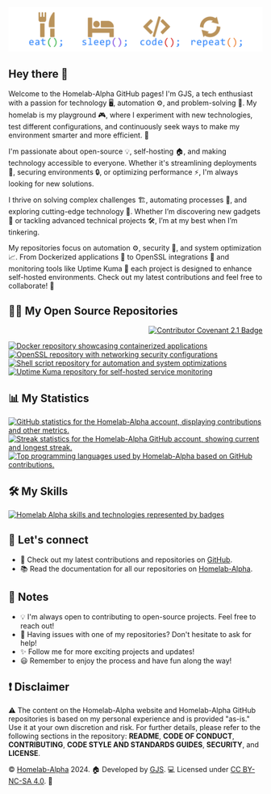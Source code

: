 <h1></h1>

<a href="#" style="pointer-events: none;">
  <img id="eat-sleep-code-repeat"
    src="https://raw.githubusercontent.com/homelab-alpha/homelab-alpha/main/images/eat_sleep_code_repeat.png"
    title="Homelab-Alpha motto: Eat, Sleep, Code, Repeat"
    alt="A visual representation of the Homelab-Alpha motto: Eat, Sleep, Code, Repeat"
    loading="lazy"
  />
</a>

<h2>Hey there 👋</h2>

<p>
  Welcome to the Homelab-Alpha GitHub pages! I'm GJS, a tech enthusiast with a
  passion for technology 🖥️, automation ⚙️, and problem-solving 🧩. My homelab
  is my playground 🎮, where I experiment with new technologies, test different
  configurations, and continuously seek ways to make my environment smarter and
  more efficient. 🚀
</p>

<p>
  I'm passionate about open-source 💡, self-hosting 🏠, and making technology
  accessible to everyone. Whether it's streamlining deployments 🚢, securing
  environments 🔒, or optimizing performance ⚡, I'm always looking for new solutions.
</p>

<p>
  I thrive on solving complex challenges 🏗️, automating processes 🤖, and exploring
  cutting-edge technology 🔬. Whether I’m discovering new gadgets 📱 or tackling
  advanced technical projects 🛠️, I’m at my best when I’m tinkering.
</p>

<p>
  My repositories focus on automation ⚙️, security 🔐, and system optimization 📈.
  From Dockerized applications 🐳 to OpenSSL integrations 🔑 and monitoring tools
  like Uptime Kuma 🐻 each project is designed to enhance self-hosted environments.
  Check out my latest contributions and feel free to collaborate! 🤝
</p>

<h2>🧑‍💻 My Open Source Repositories</h2>

<p align="right">
  <a href="https://github.com/homelab-alpha/homelab-alpha/blob/main/CODE_OF_CONDUCT.md"
     target="_blank"
     rel="noopener noreferrer">
    <img
      id="contributor-covenant"
      src="https://img.shields.io/badge/Contributor%20Covenant-2.1-BA935B"
      title="Click here to read the Contributor Covenant Code of Conduct"
      alt="Contributor Covenant 2.1 Badge"
      loading="lazy"
    />
  </a>
</p>

<a href="https://github.com/homelab-alpha/docker" target="_blank" rel="noopener noreferrer">
  <picture>
    <source
      id="docker-repo-dark-mode"
      srcset="https://github-readme-stats.vercel.app/api/pin/?username=homelab-alpha&count_private=false&show_icons=true&disable_animations=true&repo=docker&description_lines_count=3&card_width=400&cache_seconds=3600&bg_color=00000000&border_radius=12.5&border_color=BA935B&title_color=2f80ed&text_color=e4e2e2&icon_color=BA935B"
      media="(prefers-color-scheme: dark)"
    />
    <source
      id="docker-repo-light-mode"
      srcset="https://github-readme-stats.vercel.app/api/pin/?username=homelab-alpha&count_private=false&show_icons=true&disable_animations=true&repo=docker&description_lines_count=3&card_width=400&cache_seconds=3600&bg_color=00000000&border_radius=12.5&border_color=BA935B&title_color=2f80ed&text_color=434d58&icon_color=BA935B"
      media="(prefers-color-scheme: light), (prefers-color-scheme: no-preference)"
    />
    <img
      src="https://github-readme-stats.vercel.app/api/pin/?username=homelab-alpha&count_private=false&show_icons=true&disable_animations=true&repo=docker&description_lines_count=3&card_width=400&cache_seconds=3600&bg_color=00000000&border_radius=12.5&border_color=BA935B&title_color=2f80ed&text_color=434d58&icon_color=BA935B"
      title="Explore Dockerized applications and container management in this repository"
      alt="Docker repository showcasing containerized applications"
      loading="lazy"
    />
  </picture>
</a>

<a href="https://github.com/homelab-alpha/openssl" target="_blank" rel="noopener noreferrer">
  <picture>
    <source
      id="openssl-repo-dark-mode"
      srcset="https://github-readme-stats.vercel.app/api/pin/?username=homelab-alpha&count_private=false&show_icons=true&disable_animations=true&repo=openssl&description_lines_count=3&card_width=400&cache_seconds=3600&bg_color=00000000&border_radius=12.5&border_color=BA935B&title_color=2f80ed&text_color=e4e2e2&icon_color=BA935B"
      media="(prefers-color-scheme: dark)"
    />
    <source
      id="openssl-repo-light-mode"
      srcset="https://github-readme-stats.vercel.app/api/pin/?username=homelab-alpha&count_private=false&show_icons=true&disable_animations=true&repo=openssl&description_lines_count=3&card_width=400&cache_seconds=3600&bg_color=00000000&border_radius=12.5&border_color=BA935B&title_color=2f80ed&text_color=434d58&icon_color=BA935B"
      media="(prefers-color-scheme: light), (prefers-color-scheme: no-preference)"
    />
    <img
      src="https://github-readme-stats.vercel.app/api/pin/?username=homelab-alpha&count_private=false&show_icons=true&disable_animations=true&repo=openssl&description_lines_count=3&card_width=400&cache_seconds=3600&bg_color=00000000&border_radius=12.5&border_color=BA935B&title_color=2f80ed&text_color=434d58&icon_color=BA935B"
      title="Explore OpenSSL integrations for secure networking and configurations"
      alt="OpenSSL repository with networking security configurations"
      loading="lazy"
    />
  </picture>
</a>

<a href="https://github.com/homelab-alpha/shell-script" target="_blank" rel="noopener noreferrer">
  <picture>
    <source
      id="shell-script-repo-dark-mode"
      srcset="https://github-readme-stats.vercel.app/api/pin/?username=homelab-alpha&count_private=false&show_icons=true&disable_animations=true&repo=shell-script&description_lines_count=3&card_width=400&cache_seconds=3600&bg_color=00000000&border_radius=12.5&border_color=BA935B&title_color=2f80ed&text_color=e4e2e2&icon_color=BA935B"
      media="(prefers-color-scheme: dark)"
    />
    <source
      id="shell-script-repo-light-mode"
      srcset="https://github-readme-stats.vercel.app/api/pin/?username=homelab-alpha&count_private=false&show_icons=true&disable_animations=true&repo=shell-script&description_lines_count=3&card_width=400&cache_seconds=3600&bg_color=00000000&border_radius=12.5&border_color=BA935B&title_color=2f80ed&text_color=434d58&icon_color=BA935B"
      media="(prefers-color-scheme: light), (prefers-color-scheme: no-preference)"
    />
    <img
      src="https://github-readme-stats.vercel.app/api/pin/?username=homelab-alpha&count_private=false&show_icons=true&disable_animations=true&repo=shell-script&description_lines_count=3&card_width=400&cache_seconds=3600&bg_color=00000000&border_radius=12.5&border_color=BA935B&title_color=2f80ed&text_color=434d58&icon_color=BA935B"
      title="A collection of shell scripts for system automation and optimization"
      alt="Shell script repository for automation and system optimizations"
      loading="lazy"
    />
  </picture>
</a>

<a href="https://github.com/homelab-alpha/uptime-kuma" target="_blank" rel="noopener noreferrer">
  <picture>
    <source
      id="uptime-kuma-repo-dark-mode"
      srcset="https://github-readme-stats.vercel.app/api/pin/?username=homelab-alpha&count_private=false&show_icons=true&disable_animations=true&repo=uptime-kuma&description_lines_count=3&card_width=400&cache_seconds=3600&bg_color=00000000&border_radius=12.5&border_color=BA935B&title_color=2f80ed&text_color=e4e2e2&icon_color=BA935B"
      media="(prefers-color-scheme: dark)"
    />
    <source
      id="uptime-kuma-repo-light-mode"
      srcset="https://github-readme-stats.vercel.app/api/pin/?username=homelab-alpha&count_private=false&show_icons=true&disable_animations=true&repo=uptime-kuma&description_lines_count=3&card_width=400&cache_seconds=3600&bg_color=00000000&border_radius=12.5&border_color=BA935B&title_color=2f80ed&text_color=434d58&icon_color=BA935B"
      media="(prefers-color-scheme: light), (prefers-color-scheme: no-preference)"
    />
    <img
      src="https://github-readme-stats.vercel.app/api/pin/?username=homelab-alpha&count_private=false&show_icons=true&disable_animations=true&repo=uptime-kuma&description_lines_count=3&card_width=400&cache_seconds=3600&bg_color=00000000&border_radius=12.5&border_color=BA935B&title_color=2f80ed&text_color=434d58&icon_color=BA935B"
      title="Uptime Kuma: Self-hosted status monitoring solution for your services"
      alt="Uptime Kuma repository for self-hosted service monitoring"
      loading="lazy"
    />
  </picture>
</a>

<h2>📊 My Statistics</h2>

<a href="#-my-statistics" style="pointer-events: none;">
  <picture>
    <source
      id="github-stats-dark"
      srcset="https://github-readme-stats.vercel.app/api?username=homelab-alpha&count_private=false&show_icons=true&disable_animations=true&cache_seconds=3600&card_width=440&bg_color=00000000&border_radius=12.5&border_color=BA935B&title_color=2f80ed&text_color=e4e2e2&icon_color=BA935B"
      media="(prefers-color-scheme: dark)"
    />
    <source
      id="github-stats-light"
      srcset="https://github-readme-stats.vercel.app/api?username=homelab-alpha&count_private=false&show_icons=true&disable_animations=true&cache_seconds=3600&card_width=440&bg_color=00000000&border_radius=12.5&border_color=BA935B&title_color=2f80ed&text_color=434d58&icon_color=BA935B"
      media="(prefers-color-scheme: light), (prefers-color-scheme: no-preference)"
    />
    <img
      src="https://github-readme-stats.vercel.app/api?username=homelab-alpha&count_private=false&show_icons=true&disable_animations=true&cache_seconds=3600&card_width=440&bg_color=00000000&border_radius=12.5&border_color=BA935B&title_color=2f80ed&text_color=434d58&icon_color=BA935B"
      title="Homelab-Alpha: GitHub Statistics"
      alt="GitHub statistics for the Homelab-Alpha account, displaying contributions and other metrics."
      loading="lazy"
    />
  </picture>
</a>

<a href="#-my-statistics" style="pointer-events: none;">
  <picture>
    <source
      id="streak-stats-dark"
      srcset="https://github-readme-streak-stats-eight.vercel.app?user=homelab-alpha&hide_total_contributions=true&hide_current_streak=false&hide_longest_streak=false&mode=daily&short_numbers=false&disable_animations=true&card_width=385&card_height=195&background=00000000&border_radius=12.5&border=BA935B&stroke=BA935B&fire=BA935B&ring=2F80ED&currStreakNum=E4E2E2&currStreakLabel=E4E2E2&sideNums=E4E2E2&sideLabels=E4E2E2&dates=E4E2E2"
      media="(prefers-color-scheme: dark)"
    />
    <source
      id="streak-stats-light"
      srcset="https://github-readme-streak-stats-eight.vercel.app?user=homelab-alpha&hide_total_contributions=true&hide_current_streak=false&hide_longest_streak=false&mode=daily&short_numbers=false&disable_animations=true&card_width=385&card_height=195&background=00000000&border_radius=12.5&border=BA935B&stroke=BA935B&fire=BA935B&ring=2F80ED&currStreakNum=434d58&currStreakLabel=434d58&sideNums=434d58&sideLabels=434d58&dates=434d58"
      media="(prefers-color-scheme: light), (prefers-color-scheme: no-preference)"
    />
    <img
      src="https://github-readme-streak-stats-eight.vercel.app?user=homelab-alpha&hide_total_contributions=true&hide_current_streak=false&hide_longest_streak=false&mode=daily&short_numbers=false&disable_animations=true&card_width=385&card_height=195&background=00000000&border_radius=12.5&border=BA935B&stroke=BA935B&fire=BA935B&ring=2F80ED&currStreakNum=434d58&currStreakLabel=434d58&sideNums=434d58&sideLabels=434d58&dates=434d58"
      title="Homelab-Alpha: Streak Statistics"
      alt="Streak statistics for the Homelab-Alpha GitHub account, showing current and longest streak."
      loading="lazy"
    />
  </picture>
</a>

<a href="#-my-statistics" style="pointer-events: none;">
  <picture>
    <source
      id="lang-stats-dark"
      srcset="https://github-readme-stats.vercel.app/api/top-langs/?username=homelab-alpha&count_private=false&cache_seconds=3600&card_width=440&show_icons=true&disable_animations=true&layout=compact&bg_color=00000000&border_radius=12.5&border_color=BA935B&title_color=2f80ed&text_color=e4e2e2&icon_color=BA935B"
      media="(prefers-color-scheme: dark)"
    />
    <source
      id="lang-stats-light"
      srcset="https://github-readme-stats.vercel.app/api/top-langs/?username=homelab-alpha&count_private=false&cache_seconds=3600&card_width=440&show_icons=true&disable_animations=true&layout=compact&bg_color=00000000&border_radius=12.5&border_color=BA935B&title_color=2f80ed&text_color=434d58&icon_color=BA935B"
      media="(prefers-color-scheme: light), (prefers-color-scheme: no-preference)"
    />
    <img
      src="https://github-readme-stats.vercel.app/api/top-langs/?username=homelab-alpha&count_private=false&cache_seconds=3600&card_width=440&show_icons=true&disable_animations=true&layout=compact&bg_color=00000000&border_radius=12.5&border_color=BA935B&title_color=2f80ed&text_color=434d58&icon_color=BA935B"
      title="Homelab-Alpha: Programming Language Usage"
      alt="Top programming languages used by Homelab-Alpha based on GitHub contributions."
      loading="lazy"
    />
  </picture>
</a>

<h2>🛠 My Skills</h2>

<a href="#-my-skills" style="pointer-events: none;">
  <img
    id="my-skills"
    src="https://skillicons.dev/icons?i=bash,bitbucket,debian,docker,git,github,githubactions,gitlab,linux,markdown,raspberrypi,redhat,ubuntu,visualstudio,vscode&theme=dark&perline=15"
    title="Homelab Alpha: Skills and Technologies"
    alt="Homelab Alpha skills and technologies represented by badges"
    loading="lazy"
  />
</a>

<!-- Dark/Light Mode Version -->
<!-- <a href="https://github.com/homelab-alpha/" target="_blank" rel="noopener noreferrer">
  <picture>
    <source
      id="my-skills-dark-mode"
      srcset="https://skillicons.dev/icons?i=bash,bitbucket,debian,docker,git,github,githubactions,gitlab,linux,markdown,raspberrypi,redhat,ubuntu,visualstudio,vscode&theme=dark&perline=15"
      media="(prefers-color-scheme: dark)"
    />
    <source
      id="my-skills-light-mode"
      srcset="https://skillicons.dev/icons?i=bash,bitbucket,debian,docker,git,github,githubactions,gitlab,linux,markdown,raspberrypi,redhat,ubuntu,visualstudio,vscode&theme=light&perline=15"
      media="(prefers-color-scheme: light), (prefers-color-scheme: no-preference)"
    />
    <img
      src="https://skillicons.dev/icons?i=bash,bitbucket,debian,docker,git,github,githubactions,gitlab,linux,markdown,raspberrypi,redhat,ubuntu,visualstudio,vscode&theme=light&perline=15"
      title="Homelab Alpha: Skills and Technologies"
      alt="Homelab Alpha skills and technologies represented by badges"
      loading="lazy"
    />
  </picture>
</a> -->

<h2>💬 Let's connect</h2>

<ul>
  <li>
    🚀 Check out my latest contributions and repositories on <a
      href="https://github.com/homelab-alpha?tab=repositories&q=&type=&language=&sort=stargazers"
      target="_blank"
      rel="noopener noreferrer"
      title="Explore Homelab Alpha's repositories and contributions on GitHub"
      alt="Homelab Alpha GitHub repositories page">GitHub</a>.
  </li>
  <li>
    📚 Read the documentation for all our repositories on <a
      href="https://homelab-alpha.nl/docs"
      target="_blank"
      rel="noopener noreferrer"
      title="Access comprehensive documentation for Homelab Alpha's projects and repositories"
      alt="Homelab Alpha documentation page">Homelab-Alpha</a>.
  </li>
</ul>

<h2>📝 Notes</h2>

<ul>
  <li>💡 I'm always open to contributing to open-source projects. Feel free to reach out!</li>
  <li>🐞 Having issues with one of my repositories? Don't hesitate to ask for help!</li>
  <li>✨ Follow me for more exciting projects and updates!</li>
  <li>😃 Remember to enjoy the process and have fun along the way!</li>
</ul>

<h2>❗ Disclaimer</h2>

<p>
  ⚠️ The content on the Homelab-Alpha website and Homelab-Alpha GitHub repositories
  is based on my personal experience and is provided "as-is." Use it at your own
  discretion and risk. For further details, please refer to the following sections
  in the repository: <strong>README</strong>, <strong>CODE OF CONDUCT</strong>,
  <strong>CONTRIBUTING</strong>, <strong>CODE STYLE AND STANDARDS GUIDES</strong>,
  <strong>SECURITY</strong>, and <strong>LICENSE</strong>.
</p>

<footer role="contentinfo">
  <p>
    &copy; <a
      href="https://homelab-alpha.nl"
      target="_blank"
      rel="noopener noreferrer"
      title="Visit Homelab Alpha website"
      aria-label="Go to the Homelab Alpha homepage">Homelab-Alpha</a> 2024. 🏠
    Developed by <a
      href="https://github.com/homelab-alpha"
      target="_blank"
      rel="noopener noreferrer"
      title="Visit Homelab Alpha GitHub page"
      aria-label="Visit the Homelab Alpha GitHub page">GJS</a>. 💻
    Licensed under <a
      href="https://creativecommons.org/licenses/by-nc-sa/4.0/"
      target="_blank"
      rel="noopener noreferrer"
      title="Learn about CC BY-NC-SA 4.0 license"
      aria-label="Read more about the CC BY-NC-SA 4.0 license">CC BY-NC-SA 4.0</a>. 🔖
  </p>
</footer>
